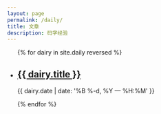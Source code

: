 ```yaml
---
layout: page
permalink: /daily/
title: 文章
description: 码字经验
---
```




<ul class="post-list">
{% for dairy in site.daily reversed %}
    <li>
        <h2><a class="daily-title" href="{{ dairy.url | prepend: site.baseurl }}">{{ dairy.title }}</a></h2>
        <p class="post-meta">{{ dairy.date | date: '%B %-d, %Y — %H:%M' }}</p>
      </li>
{% endfor %}
</ul>
